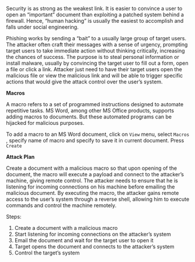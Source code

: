 Security is as strong as the weakest link. It is easier to convince a user to open an “important” document than exploiting a patched system behind a firewall. Hence, “human hacking” is usually the easiest to accomplish and falls under social engineering.

Phishing works by sending a “bait” to a usually large group of target users. The attacker often craft their messages with a sense of urgency, prompting target users to take immediate action without thinking critically, increasing the chances of success. The purpose is to steal personal information or install malware, usually by convincing the target user to fill out a form, open a file or click a link. Attacker just need to have their target users open the malicious file or view the malicious link and will be able to trigger specific actions that would give the attack control over the user’s system.

**Macros**

A macro refers to a set of programmed instructions designed to automate repetitive tasks. MS Word, among other MS Office products, supports adding macros to documents. But these automated programs can be hijacked for malicious purposes.

To add a macro to an MS Word document, click on `View` menu, select `Macros` , specify name of macro and specify to save it in current document. Press `Create` 

**Attack Plan**

Create a document with a malicious macro so that upon opening of the document, the macro will execute a payload and connect to the attacker’s machine, giving remote control. The attacker needs to ensure that he is listening for incoming connections on his machine before emailing the malicious document. By executing the macro, the attacker gains remote access to the user’s system through a reverse shell, allowing him to execute commands and control the machine remotely.

Steps:

1. Create a document with a malicious macro
2. Start listening for incoming connections on the attacker’s system
3. Email the document and wait for the target user to open it
4. Target opens the document and connects to the attacker’s system
5. Control the target’s system
